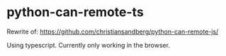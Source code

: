 # python-can-remote-ts

Rewrite of: https://github.com/christiansandberg/python-can-remote-js/

Using typescript. Currently only working in the browser.